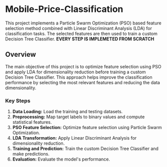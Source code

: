 # Mobile-Price-Classification

This project implements a Particle Swarm Optimization (PSO) based feature selection method combined with Linear Discriminant Analysis (LDA) for classification tasks. The selected features are then used to train a custom Decision Tree Classifier.
**EVERY STEP IS IMPLEMETED FROM SCRATCH**
 
## Overview
The main objective of this project is to optimize feature selection using PSO and apply LDA for dimensionality reduction before training a custom Decision Tree Classifier. This approach helps improve the classification performance by selecting the most relevant features and reducing the data dimensionality.

### Key Steps
1. **Data Loading:** Load the training and testing datasets.
2. **Preprocessing:** Map target labels to binary values and compute statistical features.
3. **PSO Feature Selection:** Optimize feature selection using Particle Swarm Optimization.
4. **LDA Transformation:** Apply Linear Discriminant Analysis for dimensionality reduction.
5. **Training and Prediction:** Train the custom Decision Tree Classifier and make predictions.
6. **Evaluation:** Evaluate the model's performance.


